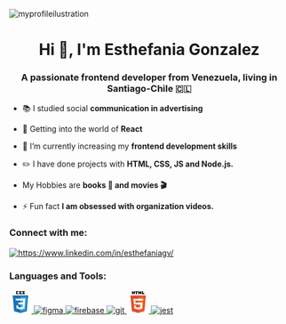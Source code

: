 ![myprofileilustration](https://github.com/Esthefaniagv/Esthefaniagv/assets/113997649/880ea530-ab84-46ed-bf8c-5621dffa1186)

<h1 align="center">Hi 👋, I'm Esthefania Gonzalez</h1>
<h3 align="center">A passionate frontend developer from Venezuela, living in Santiago-Chile 🇨🇱​</h3>

- 📚​ I studied social **communication in advertising**

- ​🚪​ Getting into the world of **React**

- 🌱 I’m currently increasing my **frontend development skills**

- ✏️​ I have done projects with **HTML, CSS, JS and Node.js.**

- My Hobbies are **books 📖​ and movies 🎬​**

- ⚡​ Fun fact **I am obsessed with organization videos.**

<h3 align="left">Connect with me:</h3>
<p align="left">
<a href="https://linkedin.com/in/https://www.linkedin.com/in/esthefaniagv/" target="blank"><img align="center" src="https://raw.githubusercontent.com/rahuldkjain/github-profile-readme-generator/master/src/images/icons/Social/linked-in-alt.svg" alt="https://www.linkedin.com/in/esthefaniagv/" height="30" width="40" /></a>
</p>

<h3 align="left">Languages and Tools:</h3>
<p align="left"> <a href="https://www.w3schools.com/css/" target="_blank" rel="noreferrer"> <img src="https://raw.githubusercontent.com/devicons/devicon/master/icons/css3/css3-original-wordmark.svg" alt="css3" width="40" height="40"/> </a> <a href="https://www.figma.com/" target="_blank" rel="noreferrer"> <img src="https://www.vectorlogo.zone/logos/figma/figma-icon.svg" alt="figma" width="40" height="40"/> </a> <a href="https://firebase.google.com/" target="_blank" rel="noreferrer"> <img src="https://www.vectorlogo.zone/logos/firebase/firebase-icon.svg" alt="firebase" width="40" height="40"/> </a> <a href="https://git-scm.com/" target="_blank" rel="noreferrer"> <img src="https://www.vectorlogo.zone/logos/git-scm/git-scm-icon.svg" alt="git" width="40" height="40"/> </a> <a href="https://www.w3.org/html/" target="_blank" rel="noreferrer"> <img src="https://raw.githubusercontent.com/devicons/devicon/master/icons/html5/html5-original-wordmark.svg" alt="html5" width="40" height="40"/> </a> <a href="https://jestjs.io" target="_blank" rel="noreferrer"> <img src="https://www.vectorlogo.zone/logos/jestjsio/jestjsio-icon.svg" alt="jest" width="40" height="40"/> </a> </p>
